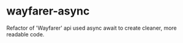 # wayfarer-async

Refactor of 'Wayfarer' api used async await to create cleaner, more readable code.
